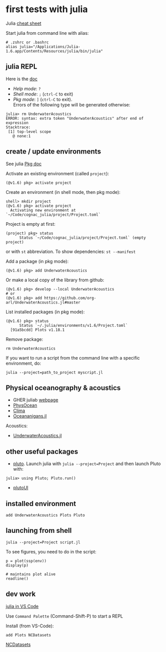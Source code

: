 # first tests with julia

Julia [cheat sheet](https://juliadocs.github.io/Julia-Cheat-Sheet/)

Start julia from command line with alias:

```
# .zshrc or .bashrc
alias julia="/Applications/Julia-1.6.app/Contents/Resources/julia/bin/julia"
```

## julia REPL

Here is the [doc](https://docs.julialang.org/en/v1/stdlib/REPL/)

- *Help mode*: `?`
- *Shell mode*: `;` (`ctrl-C` to exit)
- *Pkg mode*: `]` (`ctrl-C` to exit). \
Errors of the following type will be generated otherwise:
```
julia> rm UnderwaterAcoustics
ERROR: syntax: extra token "UnderwaterAcoustics" after end of expression
Stacktrace:
 [1] top-level scope
   @ none:1
```



## create / update environments

See julia [Pkg doc](https://docs.julialang.org/en/v1/stdlib/Pkg/)

Activate an existing environment (called `project`):

```
(@v1.6) pkg> activate project
```

Create an environment (in shell mode, then pkg mode):
```
shell> mkdir project
(@v1.6) pkg> activate project
  Activating new environment at `~/Code/cognac_julia/project/Project.toml`
```

Project is empty at first:
```
(project) pkg> status
      Status `~/Code/cognac_julia/project/Project.toml` (empty project)
```
or with `st` abbreviation. To show dependencies: `st --manifest`

Add a package (in pkg mode):
```
(@v1.6) pkg> add UnderwaterAcoustics
```

Or make a local copy of the library from github:
```
(@v1.6) pkg> develop --local UnderwaterAcoustics
# or
(@v1.6) pkg> add https://github.com/org-arl/UnderwaterAcoustics.jl#master
```


List installed packages (in pkg mode):

```
(@v1.6) pkg> status
      Status `~/.julia/environments/v1.6/Project.toml`
  [91a5bcdd] Plots v1.18.1
```

Remove package:

```
rm UnderwaterAcoustics
```

If you want to run a script from the command line with a specific environment, do:

```
julia --project=path_to_project myscript.jl
```

## Physical oceanography & acoustics

- GHER juliab [webpage](https://gher-ulg.github.io/julia_ocean.html)
- [PhysOcean](https://github.com/gher-ulg/PhysOcean.jl)
- [Clima](https://github.com/CliMA)
- [Oceananigans.jl](https://github.com/CliMA/Oceananigans.jl)

Acoustics:

- [UnderwaterAcoustics.jl](https://org-arl.github.io/UnderwaterAcoustics.jl/dev/)


## other useful packages

- [pluto](https://juliahub.com/docs/Pluto/OJqMt/0.7.4/).
Launch julia with `julia --project=Project` and then
launch Pluto with:
```
julia> using Pluto; Pluto.run()
```
- [plutoUI](https://juliahub.com/docs/PlutoUI/abXFp/0.7.9/autodocs/)

## installed environment

```
add UnderwaterAcoustics Plots Pluto
```

## launching from shell

```
julia --project=Project script.jl
```

To see figures, you need to do in the script:

```
p = plot(ssp(env))
display(p)

# maintains plot alive
readline()
```

## dev work

[julia in VS Code](https://www.julia-vscode.org/docs/stable/)

Use `Command Palette` (Command-Shift-P) to start a REPL

Install (from VS-Code):

```
add Plots NCDatasets
```

[NCDatasets](https://github.com/Alexander-Barth/NCDatasets.jl)
